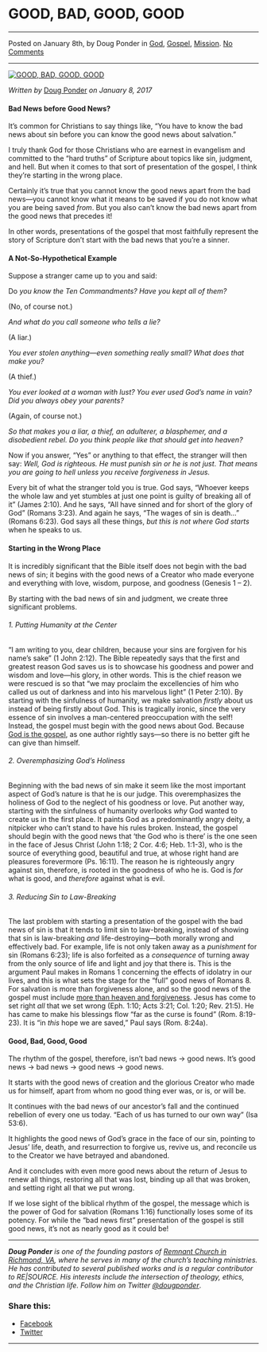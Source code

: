 GOOD, BAD, GOOD, GOOD
=====================

* * *

Posted on January 8th, by Doug Ponder in [God](http://www.remnantresource.org/category/god/), [Gospel](http://www.remnantresource.org/category/gospel/), [Mission](http://www.remnantresource.org/category/mission/). [No Comments](http://www.remnantresource.org/good-bad-good-good/#respond)

* * *

[![GOOD, BAD, GOOD, GOOD](http://www.remnantresource.org/wp-content/uploads/2017/01/ReSource-Images_GoodBad.jpg)](http://www.remnantresource.org/wp-content/uploads/2017/01/ReSource-Images_GoodBad.jpg)  

_Written by_ [Doug Ponder](http://www.remnantresource.org/author/doug-ponder/ "Posts by Doug Ponder") _on January 8, 2017_

#### **Bad News before Good News?**

It’s common for Christians to say things like, “You have to know the bad news about sin before you can know the good news about salvation.”

I truly thank God for those Christians who are earnest in evangelism and committed to the “hard truths” of Scripture about topics like sin, judgment, and hell. But when it comes to that sort of presentation of the gospel, I think they’re starting in the wrong place.

Certainly it’s true that you cannot know the good news apart from the bad news—you cannot know what it means to be saved if you do not know what you are being saved _from_. But you also can’t know the bad news apart from the good news that precedes it!

In other words, presentations of the gospel that most faithfully represent the story of Scripture don’t start with the bad news that you’re a sinner.

#### A Not-So-Hypothetical Example

Suppose a stranger came up to you and said:

Do _you know the Ten Commandments? Have you kept all of them?_

(No, of course not.)

_And what do you call someone who tells a lie?_

(A liar.)

_You ever stolen anything—even something really small? What does that make you?_

(A thief.)

_You ever looked at a woman with lust? You ever used God’s name in vain? Did you always obey your parents?_

(Again, of course not.)

_So that makes you a liar, a thief, an adulterer, a blasphemer, and a disobedient rebel. Do you think people like that should get into heaven?_

Now if you answer, “Yes” or anything to that effect, the stranger will then say: _Well, God is righteous. He must punish sin or he is not just_. _That means you are going to hell unless you receive forgiveness in Jesus._

Every bit of what the stranger told you is true. God says, “Whoever keeps the whole law and yet stumbles at just one point is guilty of breaking all of it” (James 2:10). And he says, “All have sinned and for short of the glory of God” (Romans 3:23). And again he says, “The wages of sin is death…” (Romans 6:23). God says all these things, _but this is not where God starts_ when he speaks to us.

#### **Starting in the Wrong Place**

It is incredibly significant that the Bible itself does not begin with the bad news of sin; it begins with the good news of a Creator who made everyone and everything with love, wisdom, purpose, and goodness (Genesis 1 – 2).

By starting with the bad news of sin and judgment, we create three significant problems.

###### 1\. Putting Humanity at the Center

“I am writing to you, dear children, because your sins are forgiven for his name’s sake” (1 John 2:12). The Bible repeatedly says that the first and greatest reason God saves us is to showcase his goodness and power and wisdom and love—his glory, in other words. This is the chief reason we were rescued is so that “we may proclaim the excellencies of him who called us out of darkness and into his marvelous light” (1 Peter 2:10). By starting with the sinfulness of humanity, we make salvation _firstly_ about us instead of being firstly about God. This is tragically ironic, since the very essence of sin involves a man-centered preoccupation with the self! Instead, the gospel must begin with the good news about God. Because [God is the gospel](https://www.amazon.com/God-Gospel-Meditations-Gods-Himself/dp/1433520494/), as one author rightly says—so there is no better gift he can give than himself.

###### 2\. Overemphasizing God’s Holiness

Beginning with the bad news of sin make it seem like the most important aspect of God’s nature is that he is our judge. This overemphasizes the holiness of God to the neglect of his goodness or love. Put another way, starting with the sinfulness of humanity overlooks _why_ God wanted to create us in the first place. It paints God as a predominantly angry deity, a nitpicker who can’t stand to have his rules broken. Instead, the gospel should begin with the good news that ‘the God who is there’ is the one seen in the face of Jesus Christ (John 1:18; 2 Cor. 4:6; Heb. 1:1-3), who is the source of everything good, beautiful and true, at whose right hand are pleasures forevermore (Ps. 16:11). The reason he is righteously angry against sin, therefore, is rooted in the goodness of who he is. God is _for_ what is good, and _therefore_ against what is evil.

###### 3\. Reducing Sin to Law-Breaking

The last problem with starting a presentation of the gospel with the bad news of sin is that it tends to limit sin to law-breaking, instead of showing that sin is law-breaking _and_ life-destroying—both morally wrong and effectively bad. For example, life is not only taken away as a _punishment_ for sin (Romans 6:23); life is also forfeited as a _consequence_ of turning away from the only source of life and light and joy that there is. This is the argument Paul makes in Romans 1 concerning the effects of idolatry in our lives, and this is what sets the stage for the “full” good news of Romans 8. For salvation is more than forgiveness alone, and so the good news of the gospel must include [more than heaven and forgiveness](http://www.remnantresource.org/more-than-heaven-and-forgiveness/). Jesus has come to set right _all_ that we set wrong (Eph. 1:10; Acts 3:21; Col. 1:20; Rev. 21:5). He has came to make his blessings flow “far as the curse is found” (Rom. 8:19-23). It is “in _this_ hope we are saved,” Paul says (Rom. 8:24a).

#### **Good, Bad, Good, Good**

The rhythm of the gospel, therefore, isn’t bad news → good news. It’s good news → bad news → good news → good news.

It starts with the good news of creation and the glorious Creator who made us for himself, apart from whom no good thing ever was, or is, or will be.

It continues with the bad news of our ancestor’s fall and the continued rebellion of every one us today. “Each of us has turned to our own way” (Isa 53:6).

It highlights the good news of God’s grace in the face of our sin, pointing to Jesus’ life, death, and resurrection to forgive us, revive us, and reconcile us to the Creator we have betrayed and abandoned.

And it concludes with even more good news about the return of Jesus to renew all things, restoring all that was lost, binding up all that was broken, and setting right all that we put wrong.

If we lose sight of the biblical rhythm of the gospel, the message which is the power of God for salvation (Romans 1:16) functionally loses some of its potency. For while the “bad news first” presentation of the gospel is still good news, it’s not as nearly good as it could be!

* * *

_**Doug Ponder** is one of the founding pastors of [Remnant Church in Richmond, VA](http://www.remnantrichmond.org/), where he serves in many of the church’s teaching ministries. He has contributed to several published works and is a regular contributor to RE|SOURCE. His interests include the intersection of theology, ethics, and the Christian life. Follow him on Twitter [@dougponder](https://twitter.com/dougponder)_.

### Share this:

*   [Facebook](http://www.remnantresource.org/good-bad-good-good/?share=facebook "Click to share on Facebook")
*   [Twitter](http://www.remnantresource.org/good-bad-good-good/?share=twitter "Click to share on Twitter")

  

* * *
